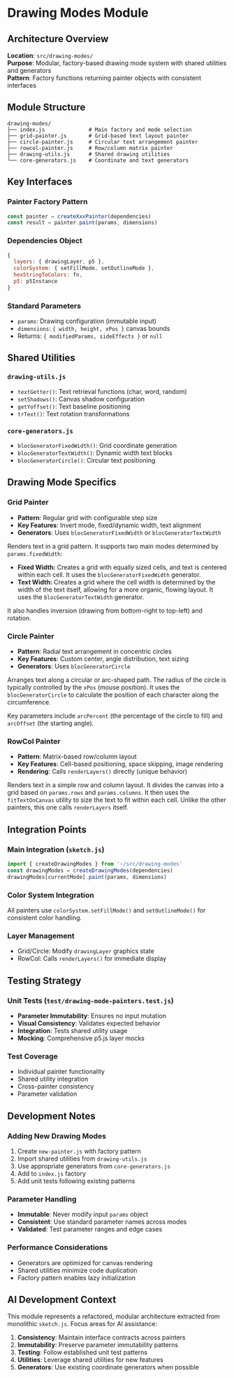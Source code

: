 # Drawing Modes Module

## Architecture Overview

**Location**: `src/drawing-modes/`  
**Purpose**: Modular, factory-based drawing mode system with shared utilities and generators  
**Pattern**: Factory functions returning painter objects with consistent interfaces

## Module Structure

```
drawing-modes/
├── index.js              # Main factory and mode selection
├── grid-painter.js       # Grid-based text layout painter
├── circle-painter.js     # Circular text arrangement painter  
├── rowcol-painter.js     # Row/column matrix painter
├── drawing-utils.js      # Shared drawing utilities
└── core-generators.js    # Coordinate and text generators
```

## Key Interfaces

### Painter Factory Pattern
```javascript
const painter = createXxxPainter(dependencies)
const result = painter.paint(params, dimensions)
```

### Dependencies Object
```javascript
{
  layers: { drawingLayer, p5 },
  colorSystem: { setFillMode, setOutlineMode },
  hexStringToColors: fn,
  p5: p5Instance
}
```

### Standard Parameters
- `params`: Drawing configuration (immutable input)
- `dimensions`: `{ width, height, xPos }` canvas bounds
- Returns: `{ modifiedParams, sideEffects }` or `null`

## Shared Utilities

### `drawing-utils.js` 
- `textGetter()`: Text retrieval functions (char, word, random)
- `setShadows()`: Canvas shadow configuration
- `getYoffset()`: Text baseline positioning  
- `trText()`: Text rotation transformations

### `core-generators.js`
- `blocGeneratorFixedWidth()`: Grid coordinate generation
- `blocGeneratorTextWidth()`: Dynamic width text blocks
- `blocGeneratorCircle()`: Circular text positioning

## Drawing Mode Specifics

### Grid Painter
- **Pattern**: Regular grid with configurable step size
- **Key Features**: Invert mode, fixed/dynamic width, text alignment
- **Generators**: Uses `blocGeneratorFixedWidth` or `blocGeneratorTextWidth`

Renders text in a grid pattern. It supports two main modes determined by `params.fixedWidth`:

-   **Fixed Width:** Creates a grid with equally sized cells, and text is centered within each cell. It uses the `blocGeneratorFixedWidth` generator.
-   **Text Width:** Creates a grid where the cell width is determined by the width of the text itself, allowing for a more organic, flowing layout. It uses the `blocGeneratorTextWidth` generator.

It also handles inversion (drawing from bottom-right to top-left) and rotation.

### Circle Painter  
- **Pattern**: Radial text arrangement in concentric circles
- **Key Features**: Custom center, angle distribution, text sizing
- **Generators**: Uses `blocGeneratorCircle`

Arranges text along a circular or arc-shaped path. The radius of the circle is typically controlled by the `xPos` (mouse position). It uses the `blocGeneratorCircle` to calculate the position of each character along the circumference.

Key parameters include `arcPercent` (the percentage of the circle to fill) and `arcOffset` (the starting angle).

### RowCol Painter
- **Pattern**: Matrix-based row/column layout
- **Key Features**: Cell-based positioning, space skipping, image rendering
- **Rendering**: Calls `renderLayers()` directly (unique behavior)

Renders text in a simple row and column layout. It divides the canvas into a grid based on `params.rows` and `params.columns`. It then uses the `fitTextOnCanvas` utility to size the text to fit within each cell. Unlike the other painters, this one calls `renderLayers` itself.

## Integration Points

### Main Integration (`sketch.js`)
```javascript
import { createDrawingModes } from '~/src/drawing-modes'
const drawingModes = createDrawingModes(dependencies)
drawingModes[currentMode].paint(params, dimensions)
```

### Color System Integration
All painters use `colorSystem.setFillMode()` and `setOutlineMode()` for consistent color handling.

### Layer Management
- Grid/Circle: Modify `drawingLayer` graphics state
- RowCol: Calls `renderLayers()` for immediate display

## Testing Strategy

### Unit Tests (`test/drawing-mode-painters.test.js`)
- **Parameter Immutability**: Ensures no input mutation
- **Visual Consistency**: Validates expected behavior
- **Integration**: Tests shared utility usage
- **Mocking**: Comprehensive p5.js layer mocks

### Test Coverage
- Individual painter functionality
- Shared utility integration  
- Cross-painter consistency
- Parameter validation

## Development Notes

### Adding New Drawing Modes
1. Create `new-painter.js` with factory pattern
2. Import shared utilities from `drawing-utils.js` 
3. Use appropriate generators from `core-generators.js`
4. Add to `index.js` factory
5. Add unit tests following existing patterns

### Parameter Handling
- **Immutable**: Never modify input `params` object
- **Consistent**: Use standard parameter names across modes
- **Validated**: Test parameter ranges and edge cases

### Performance Considerations
- Generators are optimized for canvas rendering
- Shared utilities minimize code duplication
- Factory pattern enables lazy initialization

## AI Development Context

This module represents a refactored, modular architecture extracted from monolithic `sketch.js`. Focus areas for AI assistance:

1. **Consistency**: Maintain interface contracts across painters
2. **Immutability**: Preserve parameter immutability patterns  
3. **Testing**: Follow established unit test patterns
4. **Utilities**: Leverage shared utilities for new features
5. **Generators**: Use existing coordinate generators when possible
